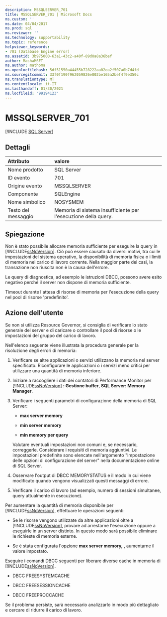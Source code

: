 ```yaml
---
description: MSSQLSERVER_701
title: MSSQLSERVER_701 | Microsoft Docs
ms.custom: ''
ms.date: 04/04/2017
ms.prod: sql
ms.reviewer: ''
ms.technology: supportability
ms.topic: reference
helpviewer_keywords:
- 701 (Database Engine error)
ms.assetid: 3b975000-63a1-43c2-a40f-89d0a8a36bef
author: MashaMSFT
ms.author: mathoma
ms.openlocfilehash: 5df51550a44455b728222aa02ea2f507a0b7d4fd
ms.sourcegitcommit: 33f0f190f962059826e002be165a2bef4f9e350c
ms.translationtype: MT
ms.contentlocale: it-IT
ms.lasthandoff: 01/30/2021
ms.locfileid: "99194123"
---
```

# <a name="mssqlserver_701"></a>MSSQLSERVER_701
 [!INCLUDE [SQL Server](../../includes/applies-to-version/sqlserver.md)]
  
## <a name="details"></a>Dettagli  
  
| Attributo | valore |  
| :-------- | :---- |  
|Nome prodotto|SQL Server|  
|ID evento|701|  
|Origine evento|MSSQLSERVER|  
|Componente|SQLEngine|  
|Nome simbolico|NOSYSMEM|  
|Testo del messaggio|Memoria di sistema insufficiente per l'esecuzione della query.|  
  
## <a name="explanation"></a>Spiegazione  
Non è stato possibile allocare memoria sufficiente per eseguire la query in [!INCLUDE[ssNoVersion](../../includes/ssnoversion-md.md)]. Ciò può essere causato da diversi motivi, tra cui le impostazioni del sistema operativo, la disponibilità di memoria fisica o i limiti di memoria nel carico di lavoro corrente. Nella maggior parte dei casi, la transazione non riuscita non è la causa dell'errore.  
  
Le query di diagnostica, ad esempio le istruzioni DBCC, possono avere esito negativo perché il server non dispone di memoria sufficiente.  
  
Timeout durante l'attesa di risorse di memoria per l'esecuzione della query nel pool di risorse 'predefinito'.  
  
## <a name="user-action"></a>Azione dell'utente  
Se non si utilizza Resource Governor, si consiglia di verificare lo stato generale del server e di caricare o controllare il pool di risorse o le impostazioni del gruppo del carico di lavoro.  
  
Nell'elenco seguente viene illustrata la procedura generale per la risoluzione degli errori di memoria:  
  
1.  Verificare se altre applicazioni o servizi utilizzano la memoria nel server specificato. Riconfigurare le applicazioni o i servizi meno critici per utilizzare una quantità di memoria inferiore.  
  
2.  Iniziare a raccogliere i dati dei contatori di Performance Monitor per [!INCLUDE[ssNoVersion](../../includes/ssnoversion-md.md)] **: Gestione buffer**, **SQL Server: Memory Manager**.  
  
3.  Verificare i seguenti parametri di configurazione della memoria di SQL Server:  
  
    -   **max server memory**  
  
    -   **min server memory**  
  
    -   **min memory per query**  
  
    Valutare eventuali impostazioni non comuni e, se necessario, correggerle. Considerare i requisiti di memoria aggiuntivi. Le impostazioni predefinite sono elencate nell'argomento "Impostazione delle opzioni di configurazione del server" nella documentazione online di SQL Server.  
  
4.  Osservare l'output di DBCC MEMORYSTATUS e il modo in cui viene modificato quando vengono visualizzati questi messaggi di errore.  
  
5.  Verificare il carico di lavoro (ad esempio, numero di sessioni simultanee, query attualmente in esecuzione).  

Per aumentare la quantità di memoria disponibile per [!INCLUDE[ssNoVersion](../../includes/ssnoversion-md.md)], effettuare le operazioni seguenti:  
  
-   Se le risorse vengono utilizzate da altre applicazioni oltre a [!INCLUDE[ssNoVersion](../../includes/ssnoversion-md.md)], provare ad arrestarne l'esecuzione oppure a eseguirle in un server distinto. In questo modo sarà possibile eliminare le richieste di memoria esterne.  
  
-   Se è stata configurata l'opzione **max server memory,** , aumentarne il valore impostato.  
  
Eseguire i comandi DBCC seguenti per liberare diverse cache in memoria di [!INCLUDE[ssNoVersion](../../includes/ssnoversion-md.md)].  
  
-   DBCC FREESYSTEMCACHE  
  
-   DBCC FREESESSIONCACHE  
  
-   DBCC FREEPROCCACHE  
  
Se il problema persiste, sarà necessario analizzarlo in modo più dettagliato e cercare di ridurre il carico di lavoro.  
  
